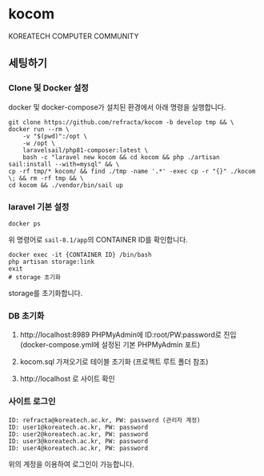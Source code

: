 # kocom

KOREATECH COMPUTER COMMUNITY

## 세팅하기

### Clone 및 Docker 설정

docker 및 docker-compose가 설치된 환경에서 아래 명령을 실행합니다.

```
git clone https://github.com/refracta/kocom -b develop tmp && \
docker run --rm \
    -v "$(pwd)":/opt \
    -w /opt \
    laravelsail/php81-composer:latest \
    bash -c "laravel new kocom && cd kocom && php ./artisan sail:install --with=mysql" && \
cp -rf tmp/* kocom/ && find ./tmp -name '.*' -exec cp -r "{}" ./kocom  \; && rm -rf tmp && \
cd kocom && ./vendor/bin/sail up
```

### laravel 기본 설정

```
docker ps
```

위 명령어로 `sail-8.1/app`의 CONTAINER ID를 확인합니다.

```
docker exec -it {CONTAINER ID} /bin/bash
php artisan storage:link
exit
# storage 초기화
```

storage를 초기화합니다.

### DB 초기화

1. http://localhost:8989 PHPMyAdmin에 ID:root/PW:password로 진입 (docker-compose.yml에 설정된 기본 PHPMyAdmin 포트)

2. kocom.sql 가져오기로 테이블 초기화 (프로젝트 루트 폴더 참조)

3. http://localhost 로 사이트 확인

### 사이트 로그인

```
ID: refracta@koreatech.ac.kr, PW: password (관리자 계정)
ID: user1@koreatech.ac.kr, PW: password
ID: user2@koreatech.ac.kr, PW: password
ID: user3@koreatech.ac.kr, PW: password
ID: user4@koreatech.ac.kr, PW: password
```

위의 계정을 이용하여 로그인이 가능합니다.
